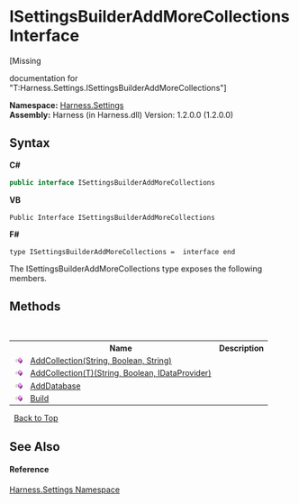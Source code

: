 # ISettingsBuilderAddMoreCollections Interface
 

\[Missing <summary> documentation for "T:Harness.Settings.ISettingsBuilderAddMoreCollections"\]

**Namespace:**&nbsp;<a href="71b20054-d355-35ae-710d-5484ba2d4fce">Harness.Settings</a><br />**Assembly:**&nbsp;Harness (in Harness.dll) Version: 1.2.0.0 (1.2.0.0)

## Syntax

**C#**<br />
``` C#
public interface ISettingsBuilderAddMoreCollections
```

**VB**<br />
``` VB
Public Interface ISettingsBuilderAddMoreCollections
```

**F#**<br />
``` F#
type ISettingsBuilderAddMoreCollections =  interface end
```

The ISettingsBuilderAddMoreCollections type exposes the following members.


## Methods
&nbsp;<table><tr><th></th><th>Name</th><th>Description</th></tr><tr><td>![Public method](media/pubmethod.gif "Public method")</td><td><a href="9d17780b-cb13-13c0-a162-a9b4d8af2f9c">AddCollection(String, Boolean, String)</a></td><td /></tr><tr><td>![Public method](media/pubmethod.gif "Public method")</td><td><a href="a7f80065-4210-ff95-00cc-a1c4f873d125">AddCollection(T)(String, Boolean, IDataProvider)</a></td><td /></tr><tr><td>![Public method](media/pubmethod.gif "Public method")</td><td><a href="d25f58c3-646b-7631-4195-6922933a8933">AddDatabase</a></td><td /></tr><tr><td>![Public method](media/pubmethod.gif "Public method")</td><td><a href="f6eb675e-be04-7dd5-16fd-ceef8bc83239">Build</a></td><td /></tr></table>&nbsp;
<a href="#isettingsbuilderaddmorecollections-interface">Back to Top</a>

## See Also


#### Reference
<a href="71b20054-d355-35ae-710d-5484ba2d4fce">Harness.Settings Namespace</a><br />